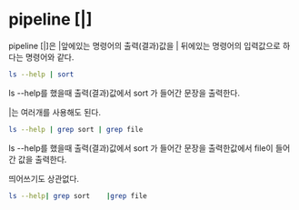 # pipeline [|]

pipeline [|]은 |앞에있는 명령어의 출력(결과)값을 | 뒤에있는 명령어의 입력값으로 하다는 명령어와 같다.

```bash
ls --help | sort
```

ls --help를 했을때 출력(결과)값에서 sort 가 들어간 문장을 출력한다.

|는 여러개를 사용해도 된다.

```bash
ls --help | grep sort | grep file
```

ls --help를 했을때 출력(결과)값에서 sort 가 들어간 문장을 출력한값에서 file이 들어간 값을 출력한다. 

띄어쓰기도 상관없다.

```bash
ls --help| grep sort    |grep file
```